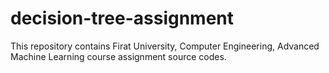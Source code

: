 # decision-tree-assignment
This repository contains Firat University, Computer Engineering, Advanced Machine Learning course assignment source codes.
